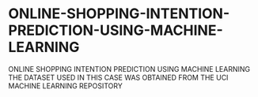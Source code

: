 # ONLINE-SHOPPING-INTENTION-PREDICTION-USING-MACHINE-LEARNING
ONLINE SHOPPING INTENTION PREDICTION USING MACHINE LEARNING
THE DATASET USED IN THIS CASE WAS OBTAINED FROM THE UCI MACHINE LEARNING REPOSITORY

